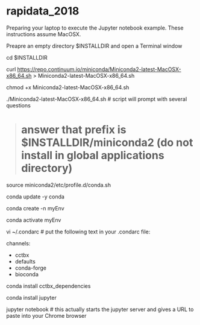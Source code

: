 # rapidata_2018
Preparing your laptop to execute the Jupyter notebook example.  These instructions assume MacOSX.

Preapre an empty directory $INSTALLDIR and open a Terminal window

cd $INSTALLDIR

curl https://repo.continuum.io/miniconda/Miniconda2-latest-MacOSX-x86_64.sh > Miniconda2-latest-MacOSX-x86_64.sh

chmod +x Miniconda2-latest-MacOSX-x86_64.sh

./Miniconda2-latest-MacOSX-x86_64.sh # script will prompt with several questions
> # answer that prefix is $INSTALLDIR/miniconda2 (do not install in global applications directory)

source miniconda2/etc/profile.d/conda.sh

conda update -y conda

conda create -n myEnv

conda activate myEnv

vi ~/.condarc # put the following text in your .condarc file:

channels:
  - cctbx   
  - defaults   
  - conda-forge   
  - bioconda

conda install cctbx_dependencies

conda install jupyter

jupyter notebook # this actually starts the jupyter server and gives a URL to paste into your Chrome browser


